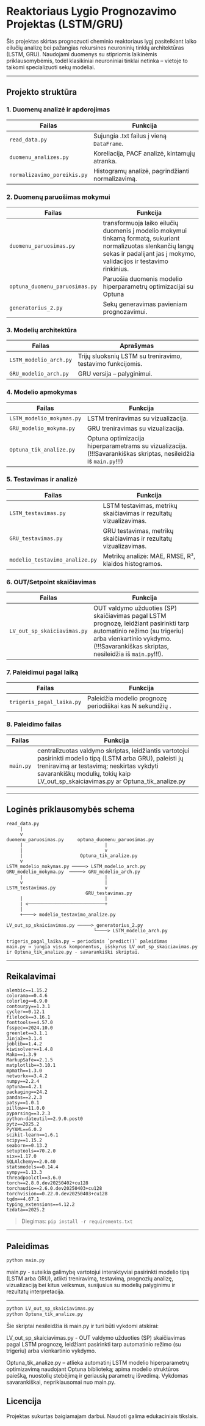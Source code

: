 
# Reaktoriaus Lygio Prognozavimo Projektas (LSTM/GRU)

Šis projektas skirtas prognozuoti cheminio reaktoriaus lygį pasitelkiant laiko eilučių analizę bei pažangias rekursines neuroninių tinklų architektūras (LSTM, GRU). Naudojami duomenys su stipriomis laikinėmis priklausomybėmis, todėl klasikiniai neuroniniai tinklai netinka – vietoje to taikomi specializuoti sekų modeliai.

---

## Projekto struktūra

###  1. Duomenų analizė ir apdorojimas
| Failas                      | Funkcija |
|----------------------------|----------|
| `read_data.py`             | Sujungia .txt failus į vieną `DataFrame`. |
| `duomenu_analizes.py`      | Koreliacija, PACF analizė, kintamųjų atranka. |
| `normalizavimo_poreikis.py`| Histogramų analizė, pagrindžianti normalizavimą. |  

###  2. Duomenų paruošimas mokymui
| Failas                          | Funkcija |
|--------------------------------|----------|
| `duomenu_paruosimas.py`        | transformuoja laiko eilučių duomenis į modelio mokymui tinkamą formatą, sukuriant normalizuotas slenkančių langų sekas ir padalijant jas į mokymo, validacijos ir testavimo rinkinius. |
| `optuna_duomenu_paruosimas.py` | Paruošia duomenis modelio hiperparametrų optimizacijai su Optuna |
| `generatorius_2.py`            | Sekų generavimas pavieniam prognozavimui. |

###  3. Modelių architektūra
| Failas                  | Aprašymas |
|------------------------|-----------|
| `LSTM_modelio_arch.py` | Trijų sluoksnių LSTM su treniravimo, testavimo funkcijomis. |
| `GRU_modelio_arch.py`  | GRU versija – palyginimui.                                  |

###  4. Modelio apmokymas
| Failas                     | Funkcija |
|---------------------------|----------|
| `LSTM_modelio_mokymas.py` | LSTM treniravimas su vizualizacija.   |
| `GRU_modelio_mokyma.py`   | GRU treniravimas su vizualizacija.                    |
| `Optuna_tik_analize.py`   | Optuna optimizacija hiperparametrams su vizualizacija. (!!!Savarankiškas skriptas, nesileidžia iš `main.py`!!!) |

###  5. Testavimas ir analizė
| Failas                     | Funkcija |
|---------------------------|----------|
| `LSTM_testavimas.py`      | LSTM testavimas, metrikų skaičiavimas ir rezultatų vizualizavimas.|
| `GRU_testavimas.py`       | GRU testavimas, metrikų skaičiavimas ir rezultatų vizualizavimas. |
| `modelio_testavimo_analize.py` | Metrikų analizė: MAE, RMSE, R², klaidos histogramos.         |

###  6. OUT/Setpoint skaičiavimas
| Failas                        | Funkcija |
|------------------------------|----------|
| `LV_out_sp_skaiciavimas.py`  | OUT valdymo užduoties (SP) skaičiavimas pagal LSTM prognozę, leidžiant pasirinkti tarp automatinio režimo (su trigeriu) arba vienkartinio vykdymo. (!!!Savarankiškas skriptas, nesileidžia iš `main.py`!!!). |

###  7. Paleidimui pagal laiką
| Failas                     | Funkcija |
|---------------------------|----------|
| `trigeris_pagal_laika.py` | Paleidžia modelio prognozę periodiškai kas N sekundžių . |

###  8. Paleidimo failas
| Failas      | Funkcija |
|-------------|----------|
| `main.py`   | centralizuotas valdymo skriptas, leidžiantis vartotojui pasirinkti modelio tipą (LSTM arba GRU), paleisti jų treniravimą ar testavimą; neskirtas vykdyti savarankiškų modulių, tokių kaip LV_out_sp_skaiciavimas.py ar Optuna_tik_analize.py |

---

## Loginės priklausomybės schema

```
read_data.py
     |
     v
duomenu_paruosimas.py     optuna_duomenu_paruosimas.py
     |                              |
     |                              v
     |                     Optuna_tik_analize.py
     v
LSTM_modelio_mokymas.py ─────> LSTM_modelio_arch.py
GRU_modelio_mokyma.py  ─────> GRU_modelio_arch.py
     |                              |
     v                              |
LSTM_testavimas.py                  v
                             GRU_testavimas.py
     |                              |
     | <────────────────────────────+
     |
     +────> modelio_testavimo_analize.py

LV_out_sp_skaiciavimas.py ─────> generatorius_2.py
                                └────> LSTM_modelio_arch.py

trigeris_pagal_laika.py → periodinis `predict()` paleidimas
main.py → jungia visus komponentus, išskyrus LV_out_sp_skaiciavimas.py ir Optuna_tik_analize.py - savarankiški skriptai.
```

---

##  Reikalavimai 

```
alembic==1.15.2
colorama==0.4.6
colorlog==6.9.0
contourpy==1.3.1
cycler==0.12.1
filelock==3.16.1
fonttools==4.57.0
fsspec==2024.10.0
greenlet==3.1.1
Jinja2==3.1.4
joblib==1.4.2
kiwisolver==1.4.8
Mako==1.3.9
MarkupSafe==2.1.5
matplotlib==3.10.1
mpmath==1.3.0
networkx==3.4.2
numpy==2.2.4
optuna==4.2.1
packaging==24.2
pandas==2.2.3
patsy==1.0.1
pillow==11.0.0
pyparsing==3.2.3
python-dateutil==2.9.0.post0
pytz==2025.2
PyYAML==6.0.2
scikit-learn==1.6.1
scipy==1.15.2
seaborn==0.13.2
setuptools==70.2.0
six==1.17.0
SQLAlchemy==2.0.40
statsmodels==0.14.4
sympy==1.13.3
threadpoolctl==3.6.0
torch==2.8.0.dev20250402+cu128
torchaudio==2.6.0.dev20250403+cu128
torchvision==0.22.0.dev20250403+cu128
tqdm==4.67.1
typing_extensions==4.12.2
tzdata==2025.2
```

> Diegimas: `pip install -r requirements.txt`

---

##  Paleidimas

```bash
python main.py
```

main.py - suteikia galimybę vartotojui interaktyviai pasirinkti modelio tipą (LSTM arba GRU), atlikti treniravimą, testavimą, prognozių analizę, vizualizaciją bei kitus veiksmus, susijusius su modelių palyginimu ir rezultatų interpretacija.

---
```bash
python LV_out_sp_skaiciavimas.py
python Optuna_tik_analize.py
```
Šie skriptai nesileidžia iš main.py ir turi būti vykdomi atskirai:


LV_out_sp_skaiciavimas.py - OUT valdymo užduoties (SP) skaičiavimas pagal LSTM prognozę, leidžiant pasirinkti tarp automatinio režimo (su trigeriu) arba vienkartinio vykdymo.


Optuna_tik_analize.py – atlieka automatinį LSTM modelio hiperparametrų optimizavimą naudojant Optuna biblioteką; apima modelio struktūros paiešką, nuostolių stebėjimą ir geriausių parametrų išvedimą. Vykdomas savarankiškai, nepriklausomai nuo main.py.


##  Licencija

Projektas sukurtas baigiamajam darbui. Naudoti galima edukaciniais tikslais.

